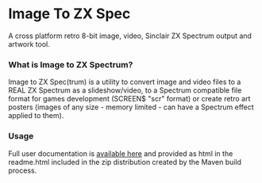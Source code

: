 # Image To ZX Spec
A cross platform retro 8-bit image, video, Sinclair ZX Spectrum output and artwork tool.

### What is Image to ZX Spectrum?
Image to ZX Spec(trum) is a utility to convert image and video 
files to a REAL ZX Spectrum as a slideshow/video, to a Spectrum 
compatible file format for games development (SCREEN$ "scr" format) 
or create retro art posters (images of any size - memory limited - can 
have a Spectrum effect applied to them).

### Usage
Full user documentation is [available here](https://github.com/KodeMunkie/imagetozxspec/tree/master/doc) and provided as html in the readme.html included in the zip distribution created by the Maven build process. 


